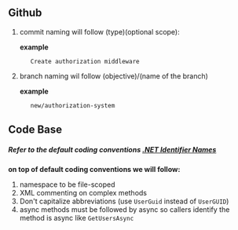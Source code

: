 ## Github

1. commit naming will follow
    (type)(optional scope): <description>
    
    **example**

          Create authorization middleware

2. branch naming wil follow
    (objective)/(name of the branch)
    
    **example**

          new/authorization-system

## Code Base
##### Refer to the default coding conventions <a href="https://learn.microsoft.com/en-us/dotnet/csharp/fundamentals/coding-style/identifier-names#naming-conventions">.NET Identifier Names</a>
**on top of default coding conventions we will follow:**

1. namespace to be file-scoped
2. XML commenting on complex methods
3. Don't capitalize abbreviations (use `UserGuid` instead of `UserGUID`)
4. async methods must be followed by async so callers identify the method is async like `GetUsersAsync`
